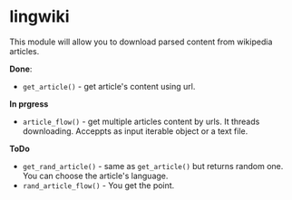 # lingwiki

This module will allow you to download parsed content from wikipedia articles.

**Done**:
 - `get_article()` - get article's content using url.

**In prgress**
 - `article_flow()` - get multiple articles content by urls. It threads downloading. Acceppts as input iterable object or a text file.

**ToDo**
 - `get_rand_article()` - same as `get_article()` but returns random one. You can choose the article's language.
 - `rand_article_flow()` - You get the point.